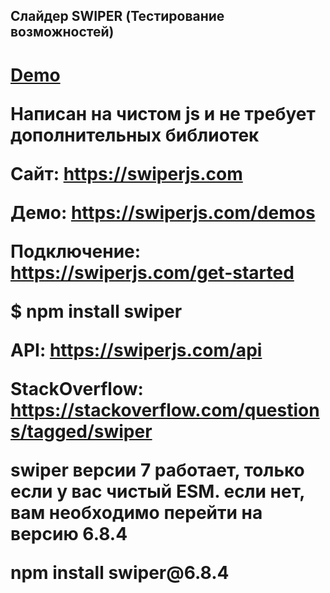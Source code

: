 <h2>Слайдер SWIPER (Тестирование возможностей)</h2>

<h1><a href="https://aleccross.github.io/slider-swiper/">Demo</a>
  
<p>Написан на чистом js и не требует дополнительных библиотек

<p>Сайт: <a href="https://swiperjs.com">https://swiperjs.com</a>
<p>Демо: <a href="https://swiperjs.com/demos">https://swiperjs.com/demos</a>
<p>Подключение: <a href="https://swiperjs.com/get-started">https://swiperjs.com/get-started</a>
<p>$ npm install swiper
<p>API: <a href="https://swiperjs.com/api">https://swiperjs.com/api</a>
<p>StackOverflow: <a href="https://stackoverflow.com/questions/tagged/swiper">https://stackoverflow.com/questions/tagged/swiper</a>
  
<p>swiper версии 7 работает, только если у вас чистый ESM. если нет, вам необходимо перейти на версию 6.8.4
<p>npm install swiper@6.8.4
